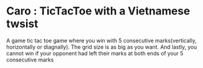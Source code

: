 # Caro : TicTacToe with a Vietnamese twsist
A game tic tac toe game where you win with 5 consecutive marks(vertically, horizontally or diagnally). The grid size is as big as you want. And lastly, you cannot win if your opponent had left their marks at both ends of your 5 consecutive marks
